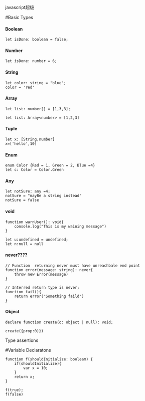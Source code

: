 javascript超级

#Basic Types

#### Boolean
```
let isDone: boolean = false;
```

#### Number
```
let isDone: number = 6;
```

#### String
```
let color: string = "blue";
color = 'red'
```
#### Array
```
let list: number[] = [1,3,3];

let list: Array<number> = [1,2,3]

```
#### Tuple
```
let x: [String,number]
x=['hello',10]
```

#### Enum
```
enum Color {Red = 1, Green = 2, Blue =4}
let c: Color = Color.Green

```

#### Any
```
let notSure: any =4;
notSure = "mayBe a string instead"
notSure = false
```

#### void 
```
function warnUser(): void{
    console.log("This is my waining message")
}

let u:undefined = undefined;
let n:null = null
```
#### never????

```
// Function  returning never must have unreachbale end point
function error(message: string): never{
    throw new Error(message)
}

// Interred return type is never;
function fail(){
    return error('Something faild')
}
```

#### Object 
```
declare function create(o: object | null): void;
 
create({prop:0)})
```


Type assertions


#Variable Declaratons

```
function f(shouldInitialize: booleam) {
    if(shouldInitialize){
        var x = 10;
    }
    return x;
}

f(true);
f(false)
```
